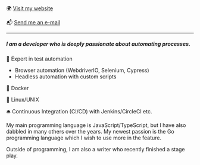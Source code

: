 :earth_africa: [Visit my website](https://rickschubert.net)

:mailbox_with_mail: [Send me an e-mail](rickschubert@gmx.de)

---------

##### I am a developer who is deeply passionate about automating processes.

:robot: Expert in test automation

- Browser automation (WebdriverIO, Selenium, Cypress)
- Headless automation with custom scripts

:whale: Docker

:penguin:	Linux/UNIX

:bellhop_bell: Continuous Integration (CI/CD) with Jenkins/CircleCI etc.

My main programming language is JavaScript/TypeScript, but I have also dabbled in many others over the years. My newest passion is the Go programming language which I wish to use more in the feature.

Outside of programming, I am also a writer who recently finished a stage play.
